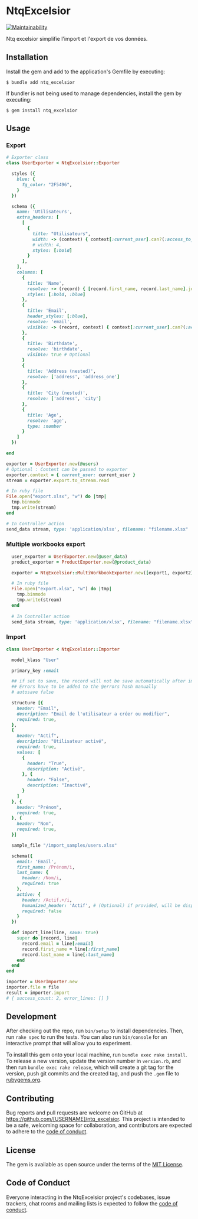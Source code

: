 # NtqExcelsior

[![Maintainability](https://api.codeclimate.com/v1/badges/8bc43b15a0a8bfc5d660/maintainability)](https://codeclimate.com/github/9troisquarts/ntq-excelsior/maintainability)

Ntq excelsior simplifie l'import et l'export de vos données.

## Installation

Install the gem and add to the application's Gemfile by executing:

    $ bundle add ntq_excelsior

If bundler is not being used to manage dependencies, install the gem by executing:

    $ gem install ntq_excelsior

## Usage

### Export

```ruby
# Exporter class
class UserExporter < NtqExcelsior::Exporter

  styles ({
    blue: {
      fg_color: "2F5496",
    }
  })

  schema ({
    name: 'Utilisateurs',
    extra_headers: [
      [
        {
          title: "Utilisateurs",
          width: -> (context) { context[:current_user].can?(:access_to_email, User) ? 4 : 3 },
          # width: 4,
          styles: [:bold]
        }
      ],
    ],
    columns: [
      {
        title: 'Name',
        resolve: -> (record) { [record.first_name, record.last_name].join(' ') },
        styles: [:bold, :blue]
      },
      {
        title: 'Email',
        header_styles: [:blue],
        resolve: 'email',
        visible: -> (record, context) { context[:current_user].can?(:access_to_email, User) }
      },
      {
        title: 'Birthdate',
        resolve: 'birthdate',
        visible: true # Optional
      }
      {
        title: 'Address (nested)',
        resolve: ['address', 'address_one']
      },
      {
        title: 'City (nested)',
        resolve: ['address', 'city']
      },
      {
        title: 'Age',
        resolve: 'age',
        type: :number
      }
    ]
  })

end

exporter = UserExporter.new(@users)
# Optional : Context can be passed to exporter
exporter.context = { current_user: current_user }
stream = exporter.export.to_stream.read

# In ruby file
File.open("export.xlsx", "w") do |tmp|
  tmp.binmode
  tmp.write(stream)
end

# In Controller action
send_data stream, type: 'application/xlsx', filename: "filename.xlsx"
```

### Multiple workbooks export

```ruby
  user_exporter = UserExporter.new(@user_data)
  product_exporter = ProductExporter.new(@product_data)

  exporter = NtqExcelsior::MultiWorkbookExporter.new([export1, export2])

  # In ruby file
  File.open("export.xlsx", "w") do |tmp|
    tmp.binmode
    tmp.write(stream)
  end
  
  # In Controller action
  send_data stream, type: 'application/xlsx', filename: "filename.xlsx"
```

### Import

```ruby
class UserImporter < NtqExcelsior::Importer

  model_klass "User"

  primary_key :email

  ## if set to save, the record will not be save automatically after import_line
  ## Errors have to be added to the @errors hash manually
  # autosave false

  structure [{
    header: "Email",
    description: "Email de l'utilisateur a créer ou modifier",
    required: true,
  }, 
  {
    header: "Actif",
    description: "Utilisateur activé",
    required: true,
    values: [
      {
        header: "True",
        description: "Activé",
      }, {
        header: "False",
        description: "Inactivé",
      }
    ]
  }, {
    header: "Prénom",
    required: true,
  }, {
    header: "Nom",
    required: true,
  }]

  sample_file "/import_samples/users.xlsx"

  schema({
    email: 'Email',
    first_name: /Prénom/i,
    last_name: {
      header: /Nom/i,
      required: true
    },
    active: {
      header: /Actif.+/i,
      humanized_header: 'Actif', # (Optional) if provided, will be displayed instead regex in missing headers
      required: false
    }
  })

  def import_line(line, save: true)
    super do |record, line|
      record.email = line[:email]
      record.first_name = line[:first_name]
      record.last_name = line[:last_name]
    end
  end
end

importer = UserImporter.new
importer.file = file
result = importer.import
# { success_count: 2, error_lines: [] }
```

## Development

After checking out the repo, run `bin/setup` to install dependencies. Then, run `rake spec` to run the tests. You can also run `bin/console` for an interactive prompt that will allow you to experiment.

To install this gem onto your local machine, run `bundle exec rake install`. To release a new version, update the version number in `version.rb`, and then run `bundle exec rake release`, which will create a git tag for the version, push git commits and the created tag, and push the `.gem` file to [rubygems.org](https://rubygems.org).

## Contributing

Bug reports and pull requests are welcome on GitHub at https://github.com/[USERNAME]/ntq_excelsior. This project is intended to be a safe, welcoming space for collaboration, and contributors are expected to adhere to the [code of conduct](https://github.com/[USERNAME]/ntq_excelsior/blob/master/CODE_OF_CONDUCT.md).

## License

The gem is available as open source under the terms of the [MIT License](https://opensource.org/licenses/MIT).

## Code of Conduct

Everyone interacting in the NtqExcelsior project's codebases, issue trackers, chat rooms and mailing lists is expected to follow the [code of conduct](https://github.com/[USERNAME]/ntq_excelsior/blob/master/CODE_OF_CONDUCT.md).
